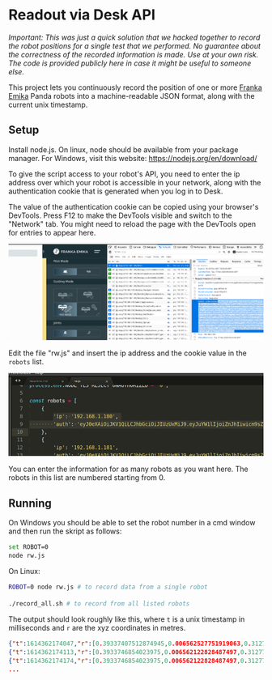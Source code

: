 # Readout via Desk API

*Important: This was just a quick solution that we hacked together to record the robot positions for a single test that we performed. No guarantee about the correctness of the recorded information is made. Use at your own risk. The code is provided publicly here in case it might be useful to someone else.*

This project lets you continuously record the position of one or more [Franka Emika](https://www.franka.de/) Panda robots into a machine-readable JSON format, along with the current unix timestamp.

## Setup

Install node.js. On linux, node should be available from your package manager. For Windows, visit this website: https://nodejs.org/en/download/

To give the script access to your robot's API, you need to enter the ip address over which your robot is accessible in your network, along with the authentication cookie that is generated when you log in to Desk.

The value of the authentication cookie can be copied using your browser's DevTools. Press F12 to make the DevTools visible and switch to the "Network" tab. You might need to reload the page with the DevTools open for entries to appear here.

![Copy the cookie value using Firefox](img/cookie_firefox.png)

Edit the file "rw.js" and insert the ip address and the cookie value in the `robots` list.

![Paste the cookie in rw.js](img/paste_cookie.png)

You can enter the information for as many robots as you want here. The robots in this list are numbered starting from 0.

## Running

On Windows you should be able to set the robot number in a cmd window and then run the skript as follows:

```bash
set ROBOT=0
node rw.js
```

On Linux:

```bash
ROBOT=0 node rw.js # to record data from a single robot

./record_all.sh # to record from all listed robots
```

The output should look roughly like this, where `t` is a unix timestamp in milliseconds and `r` are the xyz coordinates in metres.

```json
{"t":1614362174047,"r":[0.39337407512874945,0.006562527751919063,0.31277178781395826]}
{"t":1614362174113,"r":[0.3933746854023975,0.006562122828487497,0.31277300679385944]}
{"t":1614362174174,"r":[0.3933746854023975,0.006562122828487497,0.31277300679385944]}
...
```
